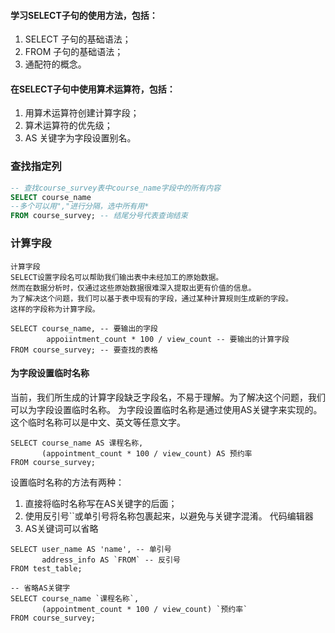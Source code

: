 #### 学习SELECT子句的使用方法，包括：

1. SELECT 子句的基础语法；
2. FROM 子句的基础语法；
3. 通配符的概念。

#### 在SELECT子句中使用算术运算符，包括：

1. 用算术运算符创建计算字段；
2. 算术运算符的优先级；
3. AS 关键字为字段设置别名。

### 查找指定列
```sql
-- 查找course_survey表中course_name字段中的所有内容
SELECT course_name
--多个可以用","进行分隔，选中所有用*
FROM course_survey; -- 结尾分号代表查询结束
```

### 计算字段

	计算字段
	SELECT设置字段名可以帮助我们输出表中未经加工的原始数据。
	然而在数据分析时，仅通过这些原始数据很难深入提取出更有价值的信息。
	为了解决这个问题，我们可以基于表中现有的字段，通过某种计算规则生成新的字段。
	这样的字段称为计算字段。

```
SELECT course_name, -- 要输出的字段
		appoiintment_count * 100 / view_count -- 要输出的计算字段
FROM course_survey; -- 要查找的表格
```

#### 为字段设置临时名称

当前，我们所生成的计算字段缺乏字段名，不易于理解。为了解决这个问题，我们可以为字段设置临时名称。
为字段设置临时名称是通过使用AS关键字来实现的。这个临时名称可以是中文、英文等任意文字。
```
SELECT course_name AS 课程名称, 
       (appointment_count * 100 / view_count) AS 预约率
FROM course_survey;
```

设置临时名称的方法有两种：

1. 直接将临时名称写在AS关键字的后面；
2. 使用反引号``或单引号将名称包裹起来，以避免与关键字混淆。
代码编辑器
3. AS关键词可以省略

```
SELECT user_name AS 'name', -- 单引号
       address_info AS `FROM` -- 反引号
FROM test_table;

-- 省略AS关键字
SELECT course_name `课程名称`, 
       (appointment_count * 100 / view_count) `预约率`
FROM course_survey;
```


<!--stackedit_data:
eyJoaXN0b3J5IjpbLTIwMjU2MjcxNzQsLTE3Njg3NTQzNTAsLT
E0NDkwMjAwMjAsLTExMTUzMzc4NzhdfQ==
-->
